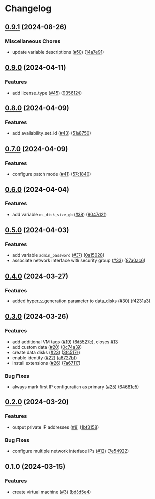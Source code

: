 # Changelog

## [0.9.1](https://github.com/equinor/terraform-azurerm-vm/compare/v0.9.0...v0.9.1) (2024-08-26)


### Miscellaneous Chores

* update variable descriptions ([#50](https://github.com/equinor/terraform-azurerm-vm/issues/50)) ([14a7e91](https://github.com/equinor/terraform-azurerm-vm/commit/14a7e91fcbda79e2943fb91703513ebd74c79f95))

## [0.9.0](https://github.com/equinor/terraform-azurerm-vm/compare/v0.8.0...v0.9.0) (2024-04-11)


### Features

* add license_type ([#45](https://github.com/equinor/terraform-azurerm-vm/issues/45)) ([9356124](https://github.com/equinor/terraform-azurerm-vm/commit/935612404414032da74f68019aa7f96f5fc5fd98))

## [0.8.0](https://github.com/equinor/terraform-azurerm-vm/compare/v0.7.0...v0.8.0) (2024-04-09)


### Features

* add availability_set_id ([#43](https://github.com/equinor/terraform-azurerm-vm/issues/43)) ([51a8750](https://github.com/equinor/terraform-azurerm-vm/commit/51a8750cb9a1efe23865f4af54c3dfea849b6b88))

## [0.7.0](https://github.com/equinor/terraform-azurerm-vm/compare/v0.6.0...v0.7.0) (2024-04-09)


### Features

* configure patch mode ([#41](https://github.com/equinor/terraform-azurerm-vm/issues/41)) ([57c1840](https://github.com/equinor/terraform-azurerm-vm/commit/57c18403590322dfc41454dbf905c91501e82423))

## [0.6.0](https://github.com/equinor/terraform-azurerm-vm/compare/v0.5.0...v0.6.0) (2024-04-04)


### Features

* add variable `os_disk_size_gb` ([#38](https://github.com/equinor/terraform-azurerm-vm/issues/38)) ([8047d2f](https://github.com/equinor/terraform-azurerm-vm/commit/8047d2f67d6a1feae66a0147f26334a162c847d4))

## [0.5.0](https://github.com/equinor/terraform-azurerm-vm/compare/v0.4.0...v0.5.0) (2024-04-03)


### Features

* add variable `admin_password` ([#37](https://github.com/equinor/terraform-azurerm-vm/issues/37)) ([0a15028](https://github.com/equinor/terraform-azurerm-vm/commit/0a15028f07af498f0b2910e24fbf0a9c0c1d85cd))
* associate network interface with security group ([#33](https://github.com/equinor/terraform-azurerm-vm/issues/33)) ([87a0ac6](https://github.com/equinor/terraform-azurerm-vm/commit/87a0ac633f7bba00f21f569adc32e17f0627c8c4))

## [0.4.0](https://github.com/equinor/terraform-azurerm-vm/compare/v0.3.0...v0.4.0) (2024-03-27)


### Features

* added hyper_v_generation parameter to data_disks ([#30](https://github.com/equinor/terraform-azurerm-vm/issues/30)) ([f4231a3](https://github.com/equinor/terraform-azurerm-vm/commit/f4231a3b445f88176908160f95b52cda3711dd60))

## [0.3.0](https://github.com/equinor/terraform-azurerm-vm/compare/v0.2.0...v0.3.0) (2024-03-26)


### Features

* add additional VM tags ([#19](https://github.com/equinor/terraform-azurerm-vm/issues/19)) ([6d5527c](https://github.com/equinor/terraform-azurerm-vm/commit/6d5527c9f8b0ada75e77991fc82054c6bfd730ea)), closes [#13](https://github.com/equinor/terraform-azurerm-vm/issues/13)
* add custom data ([#20](https://github.com/equinor/terraform-azurerm-vm/issues/20)) ([0c74a39](https://github.com/equinor/terraform-azurerm-vm/commit/0c74a39e1afaded3091ca25d95e91547c8aef124))
* create data disks ([#23](https://github.com/equinor/terraform-azurerm-vm/issues/23)) ([3fc517e](https://github.com/equinor/terraform-azurerm-vm/commit/3fc517eaa20f3922752b82622a82c10d2d5c232b))
* enable identity ([#22](https://github.com/equinor/terraform-azurerm-vm/issues/22)) ([a6727bf](https://github.com/equinor/terraform-azurerm-vm/commit/a6727bf6f693b9464af30944886b156ce13d52c5))
* install extensions ([#26](https://github.com/equinor/terraform-azurerm-vm/issues/26)) ([7a67117](https://github.com/equinor/terraform-azurerm-vm/commit/7a67117105966dbe9010f2ace35e4dc2c5b2d96c))


### Bug Fixes

* always mark first IP configuration as primary ([#25](https://github.com/equinor/terraform-azurerm-vm/issues/25)) ([64681c5](https://github.com/equinor/terraform-azurerm-vm/commit/64681c528bc3ecc0eb180e093596077f1a9f80ba))

## [0.2.0](https://github.com/equinor/terraform-azurerm-vm/compare/v0.1.0...v0.2.0) (2024-03-20)


### Features

* output private IP addresses ([#8](https://github.com/equinor/terraform-azurerm-vm/issues/8)) ([1bf3158](https://github.com/equinor/terraform-azurerm-vm/commit/1bf31583121753ffb98496cd8bd60d8ae8502e22))


### Bug Fixes

* configure multiple network interface IPs ([#12](https://github.com/equinor/terraform-azurerm-vm/issues/12)) ([7e54922](https://github.com/equinor/terraform-azurerm-vm/commit/7e54922abc416f1e05135740b18fb0735403cb85))

## 0.1.0 (2024-03-15)


### Features

* create virtual machine ([#3](https://github.com/equinor/terraform-azurerm-vm/issues/3)) ([bd8d5e4](https://github.com/equinor/terraform-azurerm-vm/commit/bd8d5e45d47220aba77054a5e31eed1dbaf0689e))
